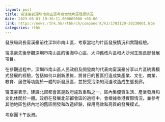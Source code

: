 ```yaml
---
layout: post
title: 甯漢豪到深圳市南山區考察當地片區發展情況
date: 2023-06-01 19:36:11.000000000 +08:00
link: https://news.rthk.hk/rthk/ch/component/k2/1703129-20230601.htm
categories: rthk
---
```


發展局局長甯漢豪前往深圳市南山區，考察當地的片區發展情況和實踐經驗。

甯漢豪先後參觀深圳市南山區的後海中心區、大沖舊改片區和大沙河生態長廊發展項目。

在參觀過程中，深圳市南山區人民政府及開發商的代表向甯漢豪分享以片區統籌模式發展的經驗，包括如何以創新思維，將昔日的舊區打造成集產業、文化、商業、教育、居住等功能於一體的新發展區，並把受污染的河道改造成生態長廊。
 
甯漢豪表示，建設北部都會區是政府施政重點之一，區內集優質生活、產業發展和文化休閒於一體。政府在發展北部都會區的過程中，會根據香港實際情況，並參考其他地區包括內地的舊區開發和改造經驗，採用高效和高質的發展模式。
 
考察團下午返港。
